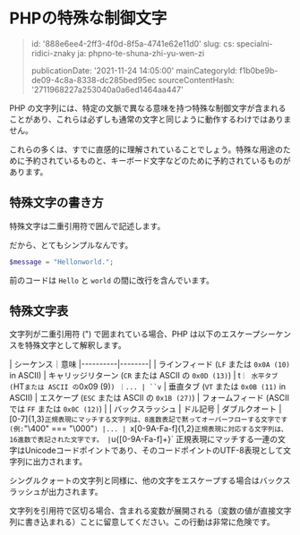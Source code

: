 PHPの特殊な制御文字
===========

> id: '888e6ee4-2ff3-4f0d-8f5a-4741e62e11d0'
> slug:
> 	cs: specialni-ridici-znaky
> 	ja: phpno-te-shuna-zhi-yu-wen-zi
> 
> publicationDate: '2021-11-24 14:05:00'
> mainCategoryId: f1b0be9b-de09-4c8a-8338-dc285bed95ec
> sourceContentHash: '2711968227a253040a0a6ed1464aa447'

PHP の文字列には、特定の文脈で異なる意味を持つ特殊な制御文字が含まれることがあり、これらは必ずしも通常の文字と同じように動作するわけではありません。

これらの多くは、すでに直感的に理解されていることでしょう。特殊な用途のために予約されているものと、キーボード文字などのために予約されているものがあります。

特殊文字の書き方
-----------------------

特殊文字は二重引用符で囲んで記述します。

だから、とてもシンプルなんです。

```php
$message = "Hellonworld.";
```

前のコードは `Hello` と `world` の間に改行を含んでいます。

特殊文字表
-------------------------

文字列が二重引用符 (") で囲まれている場合、PHP は以下のエスケープシーケンスを特殊文字として解釈します。

| シーケンス｜意味
|----------|--------|
| ラインフィード (`LF` または `0x0A (10)` in ASCII)
| キャリッジリターン (`CR` または ASCII の `0x0D (13)`)
| t`｜ 水平タブ (`HT` または ASCII の `0x09 (9)`) ｜...
| ``v` | 垂直タブ (`VT` または `0x0B (11)` in ASCII)
| エスケープ (`ESC` または ASCII の `0x1B (27)`)
| フォームフィード (ASCIIでは `FF` または `0x0C (12)`)
| | バックスラッシュ
| ドル記号
| ダブルクオート
| [0-7]{1,3}` 正規表現にマッチする文字列は、8進数表記で黙ってオーバーフローする文字です (例: `"\400" === "\000"`) |...
| `x[0-9A-Fa-f]{1,2}` 正規表現に対応する文字列は、16進数で表記された文字です。
| `u{[0-9A-Fa-f]+}` 正規表現にマッチする一連の文字はUnicodeコードポイントであり、そのコードポイントのUTF-8表現として文字列に出力されます。

シングルクォートの文字列と同様に、他の文字をエスケープする場合はバックスラッシュが出力されます。

文字列を引用符で区切る場合、含まれる変数が展開される（変数の値が直接文字列に書き込まれる）ことに留意してください。この行動は非常に危険です。
